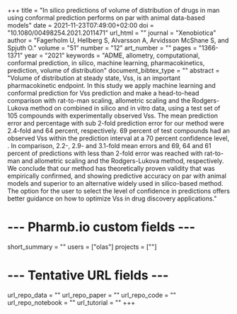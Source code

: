 +++
title = "In silico predictions of volume of distribution of drugs in man using conformal prediction performs on par with animal data-based models"
date = 2021-11-23T07:49:00+02:00
doi = "10.1080/00498254.2021.2011471"
url_html = ""
journal = "Xenobiotica"
author = "Fagerholm U, Hellberg S, Alvarsson A, Arvidsson McShane S, and Spjuth O."
volume = "51"
number = "12"
art_number = ""
pages = "1366-1371"
year = "2021"
keywords = "ADME, allometry, computational, conformal prediction, in silico, machine learning, pharmacokinetics, prediction, volume of distribution"
document_bibtex_type = ""
abstract = "Volume of distribution at steady state, Vss, is an important pharmacokinetic endpoint. In this study we apply machine learning and conformal prediction for Vss prediction and make a head-to-head comparison with rat-to-man scaling, allometric scaling and the Rodgers-Lukova method on combined in silico and in vitro data, using a test set of 105 compounds with experimentally observed Vss. The mean prediction error and percentage with sub 2-fold prediction error for our method were 2.4-fold and 64 percent, respectively. 69 percent of test compounds had an observed Vss within the prediction interval at a 70 percent confidence level, . In comparison, 2.2-, 2.9- and 3.1-fold mean errors and 69, 64 and 61 percent of predictions with less than 2-fold error was reached with rat-to-man and allometric scaling and the Rodgers-Lukova method, respectively. We conclude that our method has theoretically proven validity that was empirically confirmed, and showing predictive accuracy on par with animal models and superior to an alternative widely used in silico-based method. The option for the user to select the level of confidence in predictions offers better guidance on how to optimize Vss in drug discovery applications."
# --- Pharmb.io custom fields ---
short_summary = ""
users = ["olas"]
projects = [""]
# --- Tentative URL fields ---
url_repo_data = ""
url_repo_paper = ""
url_repo_code = ""
url_repo_notebook = ""
url_tutorial = ""
+++
